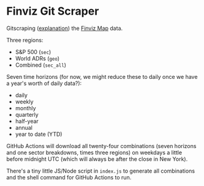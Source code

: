 # Finviz Git Scraper

Gitscraping ([explanation](https://simonwillison.net/2020/Oct/9/git-scraping/)) the [Finviz Map](https://finviz.com/map.ashx) data.

Three regions:
- S&P 500 (`sec`)
- World ADRs (`geo`)
- Combined (`sec_all`)

Seven time horizons (for now, we might reduce these to daily once we have a year's worth of daily data?):
- daily
- weekly
- monthly
- quarterly
- half-year
- annual
- year to date (YTD)

GitHub Actions will download all twenty-four combinations (seven horizons and one sector breakdowns, times three regions) on weekdays a little before midnight UTC (which will always be after the close in New York).

There's a tiny little JS/Node script in `index.js` to generate all combinations and the shell command for GitHub Actions to run.
